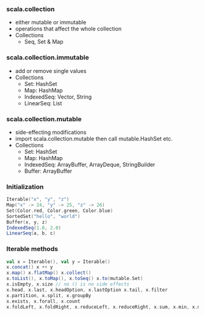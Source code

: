### scala.collection
* either mutable or immutable
* operations that affect the whole collection
* Collections
  * Seq, Set & Map

### scala.collection.immutable
* add or remove single values
* Collections 
  * Set: HashSet
  * Map: HashMap
  * IndexedSeq: Vector, String
  * LinearSeq: List

### scala.collection.mutable
* side-effecting modifications
* import scala.collection.mutable then call mutable.HashSet etc.
* Collections
  * Set: HashSet
  * Map: HashMap
  * IndexedSeq: ArrayBuffer, ArrayDeque, StringBuilder
  * Buffer: ArrayBuffer

### Initialization
```scala
Iterable("x", "y", "z")
Map("x" -> 24, "y" -> 25, "z" -> 26)
Set(Color.red, Color.green, Color.blue)
SortedSet("hello", "world")
Buffer(x, y, z)
IndexedSeq(1.0, 2.0)
LinearSeq(a, b, c)
```

### Iterable methods
```scala
val x = Iterable(), val y = Iterable()
x.concat() x ++ y
x.map() x.flatMap() x.collect() 
x.toList(), x.toMap(), x.toSeq() x.to(mutable.Set)
x.isEmpty, x.size // no () is no side effects
x.head, x.last, x.headOption, x.lastOption x.tail, x.filter
x.partition, x.split, x.groupBy
x.exists, x.forall, x.count
x.foldLeft, x.foldRight, x.reduceLeft, x.reduceRight, x.sum, x.min, x.max
```